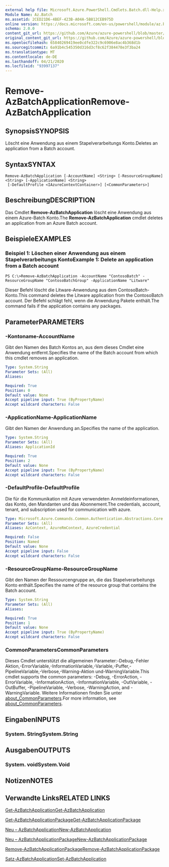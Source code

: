 ```yaml
---
external help file: Microsoft.Azure.PowerShell.Cmdlets.Batch.dll-Help.xml
Module Name: Az.Batch
ms.assetid: 2CED21D6-4BEF-423B-A04A-5B812CEB975D
online version: https://docs.microsoft.com/en-us/powershell/module/az.batch/remove-azbatchapplication
schema: 2.0.0
content_git_url: https://github.com/Azure/azure-powershell/blob/master/src/Batch/Batch/help/Remove-AzBatchApplication.md
original_content_git_url: https://github.com/Azure/azure-powershell/blob/master/src/Batch/Batch/help/Remove-AzBatchApplication.md
ms.openlocfilehash: 65840269419ee0cdfe322c9c6906e8ac4b368d1b
ms.sourcegitcommit: 6a91b4c545350d316d3cf8c62f384478e3f3ba24
ms.translationtype: MT
ms.contentlocale: de-DE
ms.lasthandoff: 04/21/2020
ms.locfileid: "93997137"
---
```

# <span data-ttu-id="74166-101">Remove-AzBatchApplication</span><span class="sxs-lookup"><span data-stu-id="74166-101">Remove-AzBatchApplication</span></span>

## <span data-ttu-id="74166-102">Synopsis</span><span class="sxs-lookup"><span data-stu-id="74166-102">SYNOPSIS</span></span>
<span data-ttu-id="74166-103">Löscht eine Anwendung aus einem Stapelverarbeitungs Konto.</span><span class="sxs-lookup"><span data-stu-id="74166-103">Deletes an application from a Batch account.</span></span>

## <span data-ttu-id="74166-104">Syntax</span><span class="sxs-lookup"><span data-stu-id="74166-104">SYNTAX</span></span>

```
Remove-AzBatchApplication [-AccountName] <String> [-ResourceGroupName] <String> [-ApplicationName] <String>
 [-DefaultProfile <IAzureContextContainer>] [<CommonParameters>]
```

## <span data-ttu-id="74166-105">Beschreibung</span><span class="sxs-lookup"><span data-stu-id="74166-105">DESCRIPTION</span></span>
<span data-ttu-id="74166-106">Das Cmdlet **Remove-AzBatchApplication** löscht eine Anwendung aus einem Azure-Batch Konto.</span><span class="sxs-lookup"><span data-stu-id="74166-106">The **Remove-AzBatchApplication** cmdlet deletes an application from an Azure Batch account.</span></span>

## <span data-ttu-id="74166-107">Beispiele</span><span class="sxs-lookup"><span data-stu-id="74166-107">EXAMPLES</span></span>

### <span data-ttu-id="74166-108">Beispiel 1: Löschen einer Anwendung aus einem Stapelverarbeitungs Konto</span><span class="sxs-lookup"><span data-stu-id="74166-108">Example 1: Delete an application from a Batch account</span></span>
```
PS C:\>Remove-AzBatchApplication -AccountName "ContosoBatch" -ResourceGroupName "ContosoBatchGroup" -ApplicationName "Litware"
```

<span data-ttu-id="74166-109">Dieser Befehl löscht die Litware-Anwendung aus dem ContosoBatch-Konto.</span><span class="sxs-lookup"><span data-stu-id="74166-109">This command deletes the Litware application from the ContosoBatch account.</span></span>
<span data-ttu-id="74166-110">Der Befehl schlägt fehl, wenn die Anwendung Pakete enthält.</span><span class="sxs-lookup"><span data-stu-id="74166-110">The command fails if the application contains any packages.</span></span>

## <span data-ttu-id="74166-111">Parameter</span><span class="sxs-lookup"><span data-stu-id="74166-111">PARAMETERS</span></span>

### <span data-ttu-id="74166-112">-Kontoname</span><span class="sxs-lookup"><span data-stu-id="74166-112">-AccountName</span></span>
<span data-ttu-id="74166-113">Gibt den Namen des Batch Kontos an, aus dem dieses Cmdlet eine Anwendung entfernt.</span><span class="sxs-lookup"><span data-stu-id="74166-113">Specifies the name of the Batch account from which this cmdlet removes an application.</span></span>

```yaml
Type: System.String
Parameter Sets: (All)
Aliases:

Required: True
Position: 0
Default value: None
Accept pipeline input: True (ByPropertyName)
Accept wildcard characters: False
```

### <span data-ttu-id="74166-114">-ApplicationName</span><span class="sxs-lookup"><span data-stu-id="74166-114">-ApplicationName</span></span>
<span data-ttu-id="74166-115">Gibt den Namen der Anwendung an.</span><span class="sxs-lookup"><span data-stu-id="74166-115">Specifies the name of the application.</span></span>

```yaml
Type: System.String
Parameter Sets: (All)
Aliases: ApplicationId

Required: True
Position: 2
Default value: None
Accept pipeline input: True (ByPropertyName)
Accept wildcard characters: False
```

### <span data-ttu-id="74166-116">-DefaultProfile</span><span class="sxs-lookup"><span data-stu-id="74166-116">-DefaultProfile</span></span>
<span data-ttu-id="74166-117">Die für die Kommunikation mit Azure verwendeten Anmeldeinformationen, das Konto, den Mandanten und das Abonnement.</span><span class="sxs-lookup"><span data-stu-id="74166-117">The credentials, account, tenant, and subscription used for communication with azure.</span></span>

```yaml
Type: Microsoft.Azure.Commands.Common.Authentication.Abstractions.Core.IAzureContextContainer
Parameter Sets: (All)
Aliases: AzContext, AzureRmContext, AzureCredential

Required: False
Position: Named
Default value: None
Accept pipeline input: False
Accept wildcard characters: False
```

### <span data-ttu-id="74166-118">-ResourceGroupName</span><span class="sxs-lookup"><span data-stu-id="74166-118">-ResourceGroupName</span></span>
<span data-ttu-id="74166-119">Gibt den Namen der Ressourcengruppe an, die das Stapelverarbeitungs Konto enthält.</span><span class="sxs-lookup"><span data-stu-id="74166-119">Specifies the name of the resource group that contains the Batch account.</span></span>

```yaml
Type: System.String
Parameter Sets: (All)
Aliases:

Required: True
Position: 1
Default value: None
Accept pipeline input: True (ByPropertyName)
Accept wildcard characters: False
```

### <span data-ttu-id="74166-120">CommonParameters</span><span class="sxs-lookup"><span data-stu-id="74166-120">CommonParameters</span></span>
<span data-ttu-id="74166-121">Dieses Cmdlet unterstützt die allgemeinen Parameter:-Debug,-Fehler Aktion,-ErrorVariable,-InformationVariable,-Variable,-Puffer,-PipelineVariable,-Verbose,-Warning-Aktion und-WarningVariable.</span><span class="sxs-lookup"><span data-stu-id="74166-121">This cmdlet supports the common parameters: -Debug, -ErrorAction, -ErrorVariable, -InformationAction, -InformationVariable, -OutVariable, -OutBuffer, -PipelineVariable, -Verbose, -WarningAction, and -WarningVariable.</span></span> <span data-ttu-id="74166-122">Weitere Informationen finden Sie unter [about_CommonParameters](http://go.microsoft.com/fwlink/?LinkID=113216).</span><span class="sxs-lookup"><span data-stu-id="74166-122">For more information, see [about_CommonParameters](http://go.microsoft.com/fwlink/?LinkID=113216).</span></span>

## <span data-ttu-id="74166-123">Eingaben</span><span class="sxs-lookup"><span data-stu-id="74166-123">INPUTS</span></span>

### <span data-ttu-id="74166-124">System. String</span><span class="sxs-lookup"><span data-stu-id="74166-124">System.String</span></span>

## <span data-ttu-id="74166-125">Ausgaben</span><span class="sxs-lookup"><span data-stu-id="74166-125">OUTPUTS</span></span>

### <span data-ttu-id="74166-126">System. void</span><span class="sxs-lookup"><span data-stu-id="74166-126">System.Void</span></span>

## <span data-ttu-id="74166-127">Notizen</span><span class="sxs-lookup"><span data-stu-id="74166-127">NOTES</span></span>

## <span data-ttu-id="74166-128">Verwandte Links</span><span class="sxs-lookup"><span data-stu-id="74166-128">RELATED LINKS</span></span>

[<span data-ttu-id="74166-129">Get-AzBatchApplication</span><span class="sxs-lookup"><span data-stu-id="74166-129">Get-AzBatchApplication</span></span>](./Get-AzBatchApplication.md)

[<span data-ttu-id="74166-130">Get-AzBatchApplicationPackage</span><span class="sxs-lookup"><span data-stu-id="74166-130">Get-AzBatchApplicationPackage</span></span>](./Get-AzBatchApplicationPackage.md)

[<span data-ttu-id="74166-131">Neu – AzBatchApplication</span><span class="sxs-lookup"><span data-stu-id="74166-131">New-AzBatchApplication</span></span>](./New-AzBatchApplication.md)

[<span data-ttu-id="74166-132">Neu – AzBatchApplicationPackage</span><span class="sxs-lookup"><span data-stu-id="74166-132">New-AzBatchApplicationPackage</span></span>](./New-AzBatchApplicationPackage.md)

[<span data-ttu-id="74166-133">Remove-AzBatchApplicationPackage</span><span class="sxs-lookup"><span data-stu-id="74166-133">Remove-AzBatchApplicationPackage</span></span>](./Remove-AzBatchApplicationPackage.md)

[<span data-ttu-id="74166-134">Satz-AzBatchApplication</span><span class="sxs-lookup"><span data-stu-id="74166-134">Set-AzBatchApplication</span></span>](./Set-AzBatchApplication.md)


